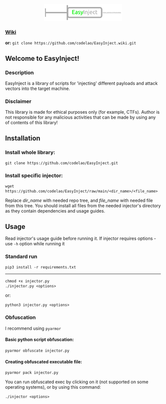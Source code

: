 <p align="center">
    <img src="logo.png" width="50%"></img>
</p>

### [Wiki](https://github.com/codelao/EasyInject/wiki)
**or:**
`git clone https://github.com/codelao/EasyInject.wiki.git`

## Welcome to EasyInject!
### Description
EasyInject is a library of scripts for 'injecting' different payloads and attack vectors into the target machine.
### Disclaimer
This library is made for ethical purposes only (for example, CTFs). Author is not responsible for any malicious activities that can be made by using any of contents of this library!

## Installation
### Install whole library:
```
git clone https://github.com/codelao/EasyInject.git
```
### Install specific injector:
```
wget https://github.com/codelao/EasyInject/raw/main/<dir_name>/<file_name>
```
Replace *dir_name* with needed repo tree, and *file_name* with needed file from this tree. You should install all files from the needed injector's directory as they contain dependencies and usage guides.

## Usage
Read injector's usage guide before running it.
If injector requires options - use `-h` option while running it
### Standard run
```
pip3 install -r requirements.txt
```
___
```
chmod +x injector.py
./injector.py <options>
```
or:
```
python3 injector.py <options>
```
### Obfuscation
I recommend using `pyarmor`</br>
#### Basic python script obfuscation:
```
pyarmor obfuscate injector.py
```
#### Creating obfuscated executable file:
```
pyarmor pack injector.py
```
You can run obfuscated exec by clicking on it (not supported on some operating systems), or by using this command:
```
./injector <options>
```

